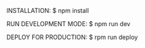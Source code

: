 INSTALLATION: 
    $ npm install

RUN DEVELOPMENT MODE: 
    $ npm run dev

DEPLOY FOR PRODUCTION:
    $ rpm run deploy